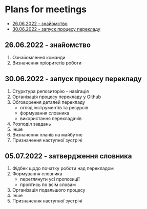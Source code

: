# Plans for meetings

- [26.06.2022 - знайомство](https://github.com/ChapliaS/translation_status/blob/master/Meetings/Agenda.md#26062022---%D0%B7%D0%BD%D0%B0%D0%B9%D0%BE%D0%BC%D1%81%D1%82%D0%B2%D0%BE)
- [30.06.2022 - запуск процесу перекладу](https://github.com/ChapliaS/translation_status/blob/master/Meetings/Agenda.md#26062022---%D0%B7%D0%BD%D0%B0%D0%B9%D0%BE%D0%BC%D1%81%D1%82%D0%B2%D0%BE)


## 26.06.2022 - знайомство

   1. Ознайомлення команди
   2. Визначення пріоритетів роботи

## 30.06.2022 - запуск процесу перекладу

   1. Стурктура репозиторію - навігація
   2. Організація процесу перекладу у Github
   3. Обговорення деталей перекладу
      - огляд інструментів та ресурсів
      - формування словника
      - використання перекладачів
   4. Розподіл завдань
   5. Інше
   6. Визначення планів на майбутнє
   7. Призначення наступної зустрічі

## 05.07.2022 - затвердження словника
   1. Фідбек щодо початку роботи над перекладом 
   2. Формування словника 
      - переглянути усі пропозиції
      - пройтись по всім словам
   3. Організація подальшого процесу
   4. Інше
   5. Призначення наступної зустрічі

